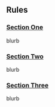 ## Rules

### [Section One](#section-one)
blurb

### [Section Two](#section-two)
blurb

### [Section Three](#section-three)
blurb
